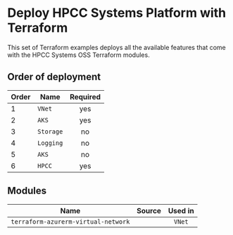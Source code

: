 # Deploy HPCC Systems Platform with Terraform

This set of Terraform examples deploys all the available features that come with the HPCC Systems OSS Terraform modules.

## Order of deployment
| Order | Name      | Required |
| ----- | --------- | :------: |
| 1     | `VNet`    |   yes    |
| 2     | `AKS`     |   yes    |
| 3     | `Storage` |    no    |
| 4     | `Logging` |    no    |
| 5     | `AKS`     |    no    |
| 6     | `HPCC`    |   yes    |

## Modules
|                Name                 | Source | Used in |
| :---------------------------------: | :----: | :-----: |
| `terraform-azurerm-virtual-network` |        | `VNet`  |